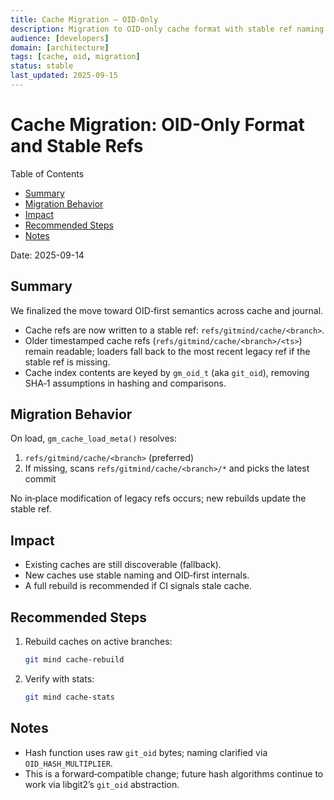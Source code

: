 ```yaml
---
title: Cache Migration — OID-Only
description: Migration to OID-only cache format with stable ref naming and legacy fallback.
audience: [developers]
domain: [architecture]
tags: [cache, oid, migration]
status: stable
last_updated: 2025-09-15
---
```


# Cache Migration: OID-Only Format and Stable Refs

Table of Contents

- [Summary](#summary)
- [Migration Behavior](#migration-behavior)
- [Impact](#impact)
- [Recommended Steps](#recommended-steps)
- [Notes](#notes)

Date: 2025-09-14

## Summary

We finalized the move toward OID‑first semantics across cache and journal.

- Cache refs are now written to a stable ref: `refs/gitmind/cache/<branch>`.
- Older timestamped cache refs (`refs/gitmind/cache/<branch>/<ts>`) remain readable; loaders fall back to the most recent legacy ref if the stable ref is missing.
- Cache index contents are keyed by `gm_oid_t` (aka `git_oid`), removing SHA‑1 assumptions in hashing and comparisons.

## Migration Behavior

On load, `gm_cache_load_meta()` resolves:
1. `refs/gitmind/cache/<branch>` (preferred)
2. If missing, scans `refs/gitmind/cache/<branch>/*` and picks the latest commit

No in‑place modification of legacy refs occurs; new rebuilds update the stable ref.

## Impact

- Existing caches are still discoverable (fallback).
- New caches use stable naming and OID‑first internals.
- A full rebuild is recommended if CI signals stale cache.

## Recommended Steps

1. Rebuild caches on active branches:
   ```bash
   git mind cache-rebuild
   ```
2. Verify with stats:
   ```bash
   git mind cache-stats
   ```

## Notes

- Hash function uses raw `git_oid` bytes; naming clarified via `OID_HASH_MULTIPLIER`.
- This is a forward‑compatible change; future hash algorithms continue to work via libgit2’s `git_oid` abstraction.
